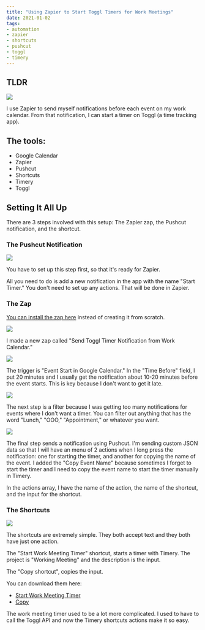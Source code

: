```yaml
---
title: "Using Zapier to Start Toggl Timers for Work Meetings"
date: 2021-01-02
tags:
- automation
- zapier
- shortcuts
- pushcut
- toggl
- timery
---
```


## TLDR

![](./notifications.png)

I use Zapier to send myself notifications before each event on my work calendar. From that notification, I can start a timer on Toggl (a time tracking app).

## The tools:

- Google Calendar
- Zapier
- Pushcut
- Shortcuts
- Timery
- Toggl

## Setting It All Up

There are 3 steps involved with this setup: The Zapier zap, the Pushcut notification, and the shortcut.

### The Pushcut Notification

![](./pushcut.png)

You have to set up this step first, so that it's ready for Zapier.

All you need to do is add a new notification in the app with the name "Start Timer." You don't need to set up any actions. That will be done in Zapier.

### The Zap

[You can install the zap here](https://zapier.com/shared/aaa6ee7918767a7acca9c2e9878888ec5a934272) instead of creating it from scratch.

![](./zap.png)

I made a new zap called "Send Toggl Timer Notification from Work Calendar."

![](./zap1.png)

The trigger is "Event Start in Google Calendar." In the "Time Before" field, I put 20 minutes and I usually get the notification about 10-20 minutes before the event starts. This is key because I don't want to get it late.

![](./zap2.png)

The next step is a filter because I was getting too many notifications for events where I don't want a timer. You can filter out anything that has the word "Lunch," "OOO," "Appointment," or whatever you want.

![](./zap3.png)

The final step sends a notification using Pushcut. I'm sending custom JSON data so that I will have an menu of 2 actions when I long press the notification: one for starting the timer, and another for copying the name of the event. I added the "Copy Event Name" because sometimes I forget to start the timer and I need to copy the event name to start the timer manually in Timery.

In the actions array, I have the name of the action, the name of the shortcut, and the input for the shortcut.

### The Shortcuts

![](./shortcuts.png)

The shortcuts are extremely simple. They both accept text and they both have just one action.

The "Start Work Meeting Timer" shortcut, starts a timer with Timery. The project is "Working Meeting" and the description is the input.

The "Copy shortcut", copies the input.

You can download them here:

- [Start Work Meeting Timer](https://www.icloud.com/shortcuts/808bbfaca0b64275998911e00383e627)
- [Copy](https://www.icloud.com/shortcuts/50e6f594f7e44c5887b34b2367222c36)

The work meeting timer used to be a lot more complicated. I used to have to call the Toggl API and now the Timery shortcuts actions make it so easy.
